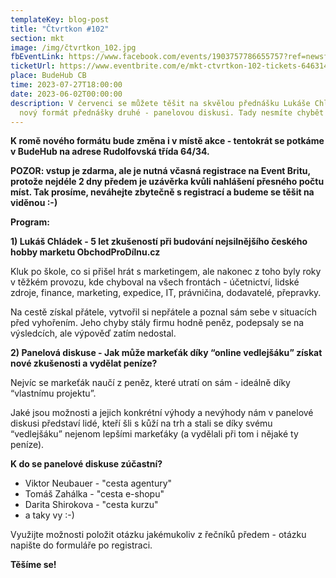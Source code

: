 ```yaml
---
templateKey: blog-post
title: "Čtvrtkon #102"
section: mkt
image: /img/čtvrtkon_102.jpg
fbEventLink: https://www.facebook.com/events/1903757786655757?ref=newsfeed
ticketUrl: https://www.eventbrite.com/e/mkt-ctvrtkon-102-tickets-646314342597
place: BudeHub CB
time: 2023-07-27T18:00:00
date: 2023-06-02T00:00:00
description: V červenci se můžete těšit na skvělou přednášku Lukáše Chládka a na
  nový formát přednášky druhé - panelovou diskusi. Tady nesmíte chybět!
---
```

**K romě nového formátu bude změna i v místě akce - tentokrát se potkáme v BudeHub na adrese Rudolfovská třída 64/34.**

**POZOR: vstup je zdarma, ale je nutná včasná registrace na Event Britu, protože nejdéle 2 dny předem je uzávěrka kvůli nahlášení přesného počtu míst. Tak prosíme, neváhejte zbytečně s registrací a budeme se těšit na viděnou :-)**

**Program:**

**1) Lukáš Chládek - 5 let zkušeností při budování nejsilnějšího českého hobby marketu ObchodProDílnu.cz**[](https://www.linkedin.com/in/iveta-osobova/)

Kluk po škole, co si přišel hrát s marketingem, ale nakonec z toho byly roky v těžkém provozu, kde chyboval na všech frontách - účetnictví, lidské zdroje, finance, marketing, expedice, IT, právničina, dodavatelé, přepravky.

Na cestě získal přátele, vytvořil si nepřátele a poznal sám sebe v situacích před vyhořením. Jeho chyby stály firmu hodně peněz, podepsaly se na výsledcích, ale výpověď zatím nedostal.

**2) Panelová diskuse - Jak může markeťák díky “online vedlejšáku” získat nové zkušenosti a vydělat peníze?**

Nejvíc se markeťák naučí z peněz, které utratí on sám - ideálně díky “vlastnímu projektu”.

Jaké jsou možnosti a jejich konkrétní výhody a nevýhody nám v panelové diskusi představí lidé, kteří šli s kůží na trh a stali se díky svému “vedlejšáku” nejenom lepšími markeťáky (a vydělali při tom i nějaké ty peníze).

**K do se panelové diskuse zúčastní?**

* Viktor Neubauer - "cesta agentury"
* Tomáš Zahálka - "cesta e-shopu"
* Darita Shirokova - "cesta kurzu"
* a taky vy :-)

Využijte možnosti položit otázku jakémukoliv z řečníků předem - otázku napište do formuláře po registraci.[](https://forms.gle/y58kLzEfArhkjVgU7)

**Těšíme se!**